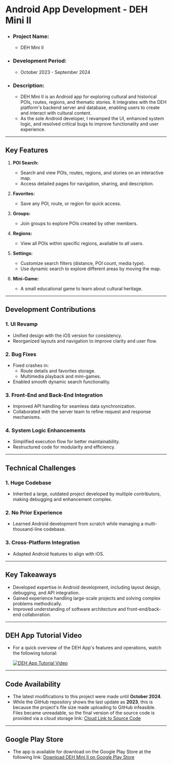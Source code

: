 # Android App Development - DEH Mini II 

- ### Project Name:
  - DEH Mini II  
- ### Development Period:
  - October 2023 - September 2024  
- ### Description:
  - DEH Mini II is an Android app for exploring cultural and historical POIs, routes, regions, and thematic stories. It integrates with the DEH platform's backend server and database, enabling users to create and interact with cultural content.
  - As the sole Android developer, I revamped the UI, enhanced system logic, and resolved critical bugs to improve functionality and user experience.

---

## **Key Features**
1. **POI Search:**
   - Search and view POIs, routes, regions, and stories on an interactive map.
   - Access detailed pages for navigation, sharing, and description.

2. **Favorites:**
   - Save any POI, route, or region for quick access.

3. **Groups:**
   - Join groups to explore POIs created by other members.

4. **Regions:**
   - View all POIs within specific regions, available to all users.

5. **Settings:**
   - Customize search filters (distance, POI count, media type).
   - Use dynamic search to explore different areas by moving the map.

6. **Mini-Game:**
   - A small educational game to learn about cultural heritage.

---

## **Development Contributions**
### **1. UI Revamp**
   - Unified design with the iOS version for consistency.
   - Reorganized layouts and navigation to improve clarity and user flow.

### **2. Bug Fixes**
   - Fixed crashes in:
     - Route details and favorites storage.
     - Multimedia playback and mini-games.
   - Enabled smooth dynamic search functionality.

### **3. Front-End and Back-End Integration**
   - Improved API handling for seamless data synchronization.
   - Collaborated with the server team to refine request and response mechanisms.

### **4. System Logic Enhancements**
   - Simplified execution flow for better maintainability.
   - Restructured code for modularity and efficiency.

---

## **Technical Challenges**
### **1. Huge Codebase**
   - Inherited a large, outdated project developed by multiple contributors, making debugging and enhancement complex.

### **2. No Prior Experience**
   - Learned Android development from scratch while managing a multi-thousand-line codebase.

### **3. Cross-Platform Integration**
   - Adapted Android features to align with iOS.

---

## **Key Takeaways**
- Developed expertise in Android development, including layout design, debugging, and API integration.
- Gained experience handling large-scale projects and solving complex problems methodically.
- Improved understanding of software architecture and front-end/back-end collaboration.

---

## **DEH App Tutorial Video**
- For a quick overview of the DEH App's features and operations, watch the following tutorial: 

  [![DEH App Tutorial Video](https://img.youtube.com/vi/E-8ipiMvGmI/0.jpg)](https://www.youtube.com/shorts/E-8ipiMvGmI)

---

## **Code Availability**
- The latest modifications to this project were made until **October 2024**.  
- While the GitHub repository shows the last update as **2023**, this is because the project's file size made uploading to GitHub infeasible. Files became unreadable, so the final version of the source code is provided via a cloud storage link: [Cloud Link to Source Code](https://drive.google.com/file/d/1ICX2_PHrB04weGTlSL0rUmp_9oDM1jNS/view?usp=drive_link)

---

## **Google Play Store**
- The app is available for download on the Google Play Store at the following link: [Download DEH Mini II on Google Play Store](https://play.google.com/store/apps/details?id=com.mmlab.m1&hl=zh_TW)
